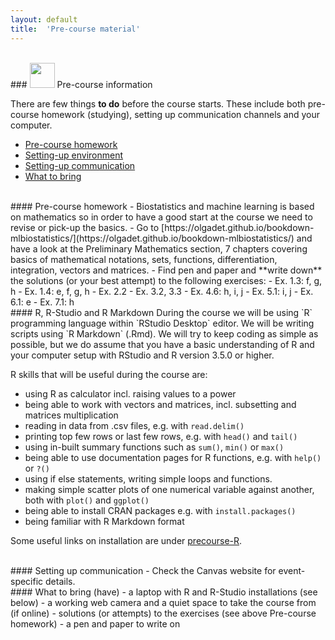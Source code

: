 ```yaml
---
layout: default
title:  'Pre-course material'
---
```


<br/>
### <img border="0" src="icons/precourse.svg" width="40" height="40"> Pre-course information


There are few things **to do** before the course starts. These include both pre-course homework (studying), setting up communication channels and your computer.


- [Pre-course homework](#homework)
- [Setting-up environment](#R)
- [Setting-up communication](#com)
- [What to bring](#whattobring)

<br/>
#### Pre-course homework <a name="homework"></a>
- Biostatistics and machine learning is based on mathematics so in order to have a good start at the course we need to revise or pick-up the basics.
- Go to [https://olgadet.github.io/bookdown-mlbiostatistics/](https://olgadet.github.io/bookdown-mlbiostatistics/) and have a look at the Preliminary Mathematics section, 7 chapters covering basics of mathematical notations, sets, functions, differentiation, integration, vectors and matrices.
- Find pen and paper and **write down** the solutions (or your best attempt) to the following exercises:
  - Ex. 1.3: f, g, h
  - Ex. 1.4: e, f, g, h
  - Ex. 2.2
  - Ex. 3.2, 3.3
  - Ex. 4.6: h, i, j
  - Ex. 5.1: i, j
  - Ex. 6.1: e
  - Ex. 7.1: h

<br/>
#### R, R-Studio and R Markdown <a name="R"></a>
During the course we will be using `R` programming language within `RStudio Desktop` editor. We will be writing scripts using `R Markdown` (.Rmd). We will try to keep coding as simple as possible, but we do assume that you have a basic understanding of R and your computer setup with RStudio and R version 3.5.0 or higher.  

R skills that will be useful during the course are:

- using R as calculator incl. raising values to a power
- being able to work with vectors and matrices, incl. subsetting and matrices multiplication
- reading in data from .csv files, e.g. with `read.delim()`
- printing top few rows or last few rows, e.g. with `head()` and `tail()`
- using in-built summary functions such as `sum()`, `min()` or `max()`
- being able to use documentation pages for R functions, e.g. with `help()` or `?()`
- using if else statements, writing simple loops and functions.
- making simple scatter plots of one numerical variable against another, both with `plot()` and `ggplot()`
- being able to install CRAN packages e.g. with `install.packages()`
- being familiar with R Markdown format

Some useful links on installation are under [precourse-R](precourse-R/precourse-R/precourse-R). 


<br/>
#### Setting up communication <a name="com"></a>
- Check the Canvas website for event-specific details.

<br/>
#### What to bring (have) <a name="whattobring"></a>
- a laptop with R and R-Studio installations (see below)
- a working web camera and a quiet space to take the course from (if online)
- solutions (or attempts) to the exercises (see above Pre-course homework)
- a pen and paper to write on
